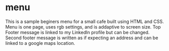 # menu
This is a sample beginers menu for a small cafe built using HTML and CSS.
Menu is one page, uses rgb settings, and is addaptive to screen size.
Top Footer message is linked to my LinkedIn profile but can be changed.
Second footer message is written as if expecting an address and can be linked to a google maps location.
